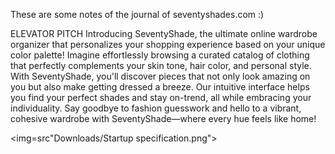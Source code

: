 These are some notes of the journal of seventyshades.com :)

ELEVATOR PITCH
Introducing SeventyShade, the ultimate online wardrobe organizer that personalizes your shopping experience based on your unique color palette! Imagine effortlessly browsing a curated catalog of clothing that perfectly complements your skin tone, hair color, and personal style. With SeventyShade, you'll discover pieces that not only look amazing on you but also make getting dressed a breeze. Our intuitive interface helps you find your perfect shades and stay on-trend, all while embracing your individuality. Say goodbye to fashion guesswork and hello to a vibrant, cohesive wardrobe with SeventyShade—where every hue feels like home!

<img=src"Downloads/Startup specification.png">
